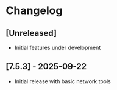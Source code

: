 # Changelog

## [Unreleased]
- Initial features under development

## [7.5.3] - 2025-09-22
- Initial release with basic network tools
